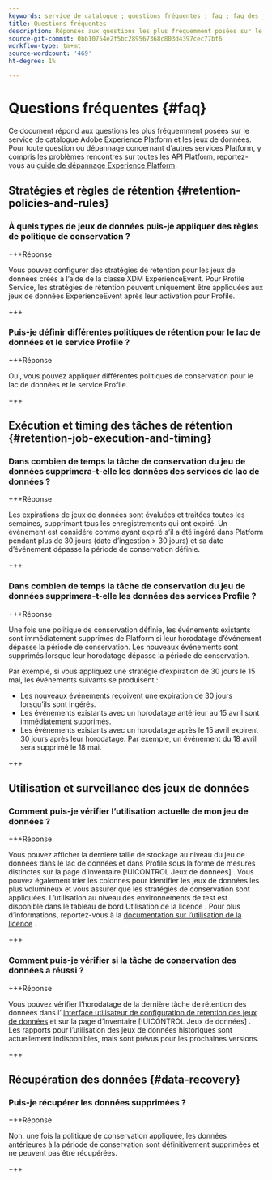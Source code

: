 ```yaml
---
keywords: service de catalogue ; questions fréquentes ; faq ; faq des jeux de données
title: Questions fréquentes
description: Réponses aux questions les plus fréquemment posées sur le service de catalogue Adobe Experience Platform et les jeux de données.
source-git-commit: 0bb10754e2f5bc289567368c803d4397cec77bf6
workflow-type: tm+mt
source-wordcount: '469'
ht-degree: 1%

---
```


# Questions fréquentes {#faq}

Ce document répond aux questions les plus fréquemment posées sur le service de catalogue Adobe Experience Platform et les jeux de données. Pour toute question ou dépannage concernant d’autres services Platform, y compris les problèmes rencontrés sur toutes les API Platform, reportez-vous au [guide de dépannage Experience Platform](../landing/troubleshooting.md).

## Stratégies et règles de rétention {#retention-policies-and-rules}

### À quels types de jeux de données puis-je appliquer des règles de politique de conservation ?

+++Réponse

Vous pouvez configurer des stratégies de rétention pour les jeux de données créés à l’aide de la classe XDM ExperienceEvent. Pour Profile Service, les stratégies de rétention peuvent uniquement être appliquées aux jeux de données ExperienceEvent après leur activation pour Profile.

+++

### Puis-je définir différentes politiques de rétention pour le lac de données et le service Profile ?

+++Réponse

Oui, vous pouvez appliquer différentes politiques de conservation pour le lac de données et le service Profile.

+++

## Exécution et timing des tâches de rétention {#retention-job-execution-and-timing}

### Dans combien de temps la tâche de conservation du jeu de données supprimera-t-elle les données des services de lac de données ?

+++Réponse

Les expirations de jeux de données sont évaluées et traitées toutes les semaines, supprimant tous les enregistrements qui ont expiré. Un événement est considéré comme ayant expiré s’il a été ingéré dans Platform pendant plus de 30 jours (date d’ingestion > 30 jours) et sa date d’événement dépasse la période de conservation définie.

+++

### Dans combien de temps la tâche de conservation du jeu de données supprimera-t-elle les données des services Profile ?

+++Réponse

Une fois une politique de conservation définie, les événements existants sont immédiatement supprimés de Platform si leur horodatage d’événement dépasse la période de conservation. Les nouveaux événements sont supprimés lorsque leur horodatage dépasse la période de conservation.

Par exemple, si vous appliquez une stratégie d’expiration de 30 jours le 15 mai, les événements suivants se produisent :

- Les nouveaux événements reçoivent une expiration de 30 jours lorsqu’ils sont ingérés.
- Les événements existants avec un horodatage antérieur au 15 avril sont immédiatement supprimés.
- Les événements existants avec un horodatage après le 15 avril expirent 30 jours après leur horodatage. Par exemple, un événement du 18 avril sera supprimé le 18 mai.

+++

## Utilisation et surveillance des jeux de données

### Comment puis-je vérifier l’utilisation actuelle de mon jeu de données ?

+++Réponse

Vous pouvez afficher la dernière taille de stockage au niveau du jeu de données dans le lac de données et dans Profile sous la forme de mesures distinctes sur la page d’inventaire [!UICONTROL Jeux de données] . Vous pouvez également trier les colonnes pour identifier les jeux de données les plus volumineux et vous assurer que les stratégies de conservation sont appliquées. L’utilisation au niveau des environnements de test est disponible dans le tableau de bord Utilisation de la licence . Pour plus d’informations, reportez-vous à la [documentation sur l’utilisation de la licence](../dashboards/guides/license-usage.md) .

+++

### Comment puis-je vérifier si la tâche de conservation des données a réussi ?

+++Réponse

Vous pouvez vérifier l’horodatage de la dernière tâche de rétention des données dans l’ [interface utilisateur de configuration de rétention des jeux de données](./datasets/user-guide.md#data-retention-policy) et sur la page d’inventaire [!UICONTROL Jeux de données] . Les rapports pour l’utilisation des jeux de données historiques sont actuellement indisponibles, mais sont prévus pour les prochaines versions.

+++

## Récupération des données {#data-recovery}

### Puis-je récupérer les données supprimées ?

+++Réponse

Non, une fois la politique de conservation appliquée, les données antérieures à la période de conservation sont définitivement supprimées et ne peuvent pas être récupérées.

+++

